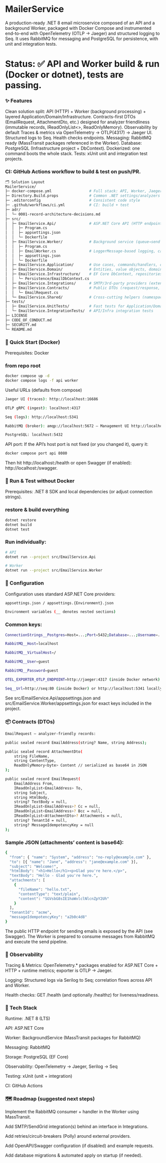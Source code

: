 # MailerService

A production-ready .NET 8 email microservice composed of an API and a background Worker, packaged with Docker Compose and instrumented end-to-end with OpenTelemetry (OTLP → Jaeger) and structured logging to Seq. It uses RabbitMQ for messaging and PostgreSQL for persistence, with unit and integration tests.

# Status: ✅ API and Worker build & run (Docker or dotnet), tests are passing.

### ✨ Features
Clean solution split: API (HTTP) + Worker (background processing) + layered Application/Domain/Infrastructure.
Contracts-first DTOs (EmailRequest, AttachmentDto, etc.) designed for analyzer friendliness (immutable records, IReadOnlyList<>, ReadOnlyMemory<byte>).
Observability by default
Traces & metrics via OpenTelemetry → OTLP(4317) → Jaeger UI.
Structured logs to Seq.
Health checks endpoints.
Messaging: RabbitMQ ready (MassTransit packages referenced in the Worker).
Database: PostgreSQL (Infrastructure project + DbContext).
Dockerized: one command boots the whole stack.
Tests: xUnit unit and integration test projects.

### CI: GitHub Actions workflow to build & test on push/PR.
```bash
🗂️ Solution Layout
MailerService/
├─ docker-compose.yml                 # Full stack: API, Worker, Jaeger, Seq, RabbitMQ, Postgres
├─ Directory.Build.props              # Common .NET settings/analyzers
├─ .editorconfig                      # Consistent code style
├─ .github/workflows/ci.yml           # CI: build + test
├─ adr/
│  └─ 0001-record-architecture-decisions.md
├─ src/
│  ├─ EmailService.Api/               # ASP.NET Core API (HTTP endpoints)
│  │  ├─ Program.cs
│  │  ├─ appsettings.json
│  │  └─ Dockerfile
│  ├─ EmailService.Worker/            # Background service (queue→send pipeline)
│  │  ├─ Program.cs
│  │  ├─ EmailWorker.cs               # LoggerMessage-based logging, cancellation-friendly loop
│  │  ├─ appsettings.json
│  │  └─ Dockerfile
│  ├─ EmailService.Application/       # Use cases, commands/handlers, orchestration
│  ├─ EmailService.Domain/            # Entities, value objects, domain logic
│  ├─ EmailService.Infrastructure/    # EF Core DbContext, repositories, external adapters
│  │  └─ Persistence/EmailDbContext.cs
│  ├─ EmailService.Integrations/      # SMTP/3rd-party providers (extensible)
│  ├─ EmailService.Contracts/         # Public DTOs (request/response, records)
│  │  └─ EmailRequest.cs
│  └─ EmailService.Shared/            # Cross-cutting helpers (namespace: EmailService.Common)
├─ tests/
│  ├─ EmailService.UnitTests/         # Fast tests for Application/Domain
│  └─ EmailService.IntegrationTests/  # API/Infra integration tests
├─ LICENSE
├─ CODE_OF_CONDUCT.md
├─ SECURITY.md
└─ README.md
```
### 🚀 Quick Start (Docker)

Prerequisites: Docker 

### from repo root
```bash
docker compose up -d
docker compose logs -f api worker
```
Useful URLs (defaults from compose)
```bash
Jaeger UI (traces): http://localhost:16686

OTLP gRPC (ingest): localhost:4317

Seq (logs): http://localhost:5341

RabbitMQ (broker): amqp://localhost:5672 — Management UI http://localhost:15672 (default user/pass if configured: guest / guest)

PostgreSQL: localhost:5432
```
API port: If the API’s host port is not fixed (or you changed it), query it:
```bash
docker compose port api 8080
```

Then hit http://localhost:<mapped-port>/health or open Swagger (if enabled): http://localhost:<mapped-port>/swagger.

### 🧪 Run & Test without Docker

Prerequisites: .NET 8 SDK and local dependencies (or adjust connection strings).

### restore & build everything
```bash
dotnet restore
dotnet build
dotnet test
```

### Run individually:
```bash
# API
dotnet run --project src/EmailService.Api

# Worker
dotnet run --project src/EmailService.Worker
```
### 🔧 Configuration

Configuration uses standard ASP.NET Core providers:
```bash
appsettings.json / appsettings.{Environment}.json

Environment variables (__ denotes nested sections)
```
### Common keys:
```bash
ConnectionStrings__Postgres=Host=...;Port=5432;Database=...;Username=...;Password=...

RabbitMQ__Host=localhost

RabbitMQ__VirtualHost=/

RabbitMQ__User=guest

RabbitMQ__Password=guest

OTEL_EXPORTER_OTLP_ENDPOINT=http://jaeger:4317 (inside Docker network) or http://localhost:4317 locally

Seq__Url=http://seq:80 (inside Docker) or http://localhost:5341 locally
```
See src/EmailService.Api/appsettings.json and src/EmailService.Worker/appsettings.json for exact keys included in the project.

### 📦 Contracts (DTOs)
```bash
EmailRequest — analyzer-friendly records:

public sealed record EmailAddress(string? Name, string Address);

public sealed record AttachmentDto(
    string FileName,
    string ContentType,
    ReadOnlyMemory<byte> Content // serialized as base64 in JSON
);

public sealed record EmailRequest(
    EmailAddress From,
    IReadOnlyList<EmailAddress> To,
    string Subject,
    string HtmlBody,
    string? TextBody = null,
    IReadOnlyList<EmailAddress>? Cc = null,
    IReadOnlyList<EmailAddress>? Bcc = null,
    IReadOnlyList<AttachmentDto>? Attachments = null,
    string? TenantId = null,
    string? MessageIdempotencyKey = null
);
```

### Sample JSON (attachments’ content is base64):
```bash
{
  "from": { "name": "System", "address": "no-reply@example.com" },
  "to": [{ "name": "Jane", "address": "jane@example.com" }],
  "subject": "Welcome!",
  "htmlBody": "<h1>Hello</h1><p>Glad you're here.</p>",
  "textBody": "Hello - Glad you're here.",
  "attachments": [
    {
      "fileName": "hello.txt",
      "contentType": "text/plain",
      "content": "SGVsbG8sIE1haWxlclNlcnZpY2Uh"
    }
  ],
  "tenantId": "acme",
  "messageIdempotencyKey": "a2b0c4d8"
}
```

The public HTTP endpoint for sending emails is exposed by the API (see Swagger).
The Worker is prepared to consume messages from RabbitMQ and execute the send pipeline.

### 🔭 Observability

Tracing & Metrics: OpenTelemetry.* packages enabled for ASP.NET Core + HTTP + runtime metrics; exporter is OTLP → Jaeger.

Logging: Structured logs via Serilog to Seq; correlation flows across API and Worker.

Health checks: GET /health (and optionally /healthz) for liveness/readiness.

### 🧰 Tech Stack

Runtime: .NET 8 (LTS)

API: ASP.NET Core

Worker: BackgroundService (MassTransit packages for RabbitMQ)

Messaging: RabbitMQ

Storage: PostgreSQL (EF Core)

Observability: OpenTelemetry → Jaeger, Serilog → Seq

Testing: xUnit (unit + integration)

CI: GitHub Actions

### 🗺️ Roadmap (suggested next steps)

Implement the RabbitMQ consumer + handler in the Worker using MassTransit.

Add SMTP/SendGrid integration(s) behind an interface in Integrations.

Add retries/circuit-breakers (Polly) around external providers.

Add OpenAPI/Swagger configuration (if disabled) and example requests.

Add database migrations & automated apply on startup (if needed).
